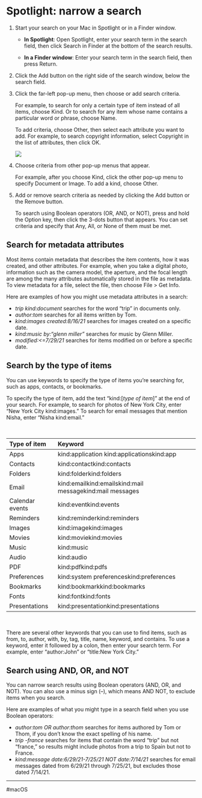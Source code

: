 # Spotlight: narrow a search

1. Start your search on your Mac in Spotlight or in a Finder window.

   - **In Spotlight**: Open Spotlight, enter your search term in the search field, then click Search in Finder at the bottom of the search results.

   - **In a Finder window**: Enter your search term in the search field, then press Return.

2. Click the Add button on the right side of the search window, below the search field.

3. Click the far-left pop-up menu, then choose or add search criteria.

   For example, to search for only a certain type of item instead of all items, choose Kind. Or to search for any item whose name contains a particular word or phrase, choose Name.

   To add criteria, choose Other, then select each attribute you want to add. For example, to search copyright information, select Copyright in the list of attributes, then click OK.
   
   ![](https://help.apple.com/assets/62A8ED2F99A5D0045E612A42/62A8ED3DCA32D1047032C8FF/en_US/95e76d2ecb826462b158c76989458a46.png)

4. Choose criteria from other pop-up menus that appear.

   For example, after you choose Kind, click the other pop-up menu to specify Document or Image. To add a kind, choose Other.

5. Add or remove search criteria as needed by clicking the Add button or the Remove button.

   To search using Boolean operators (OR, AND, or NOT), press and hold the Option key, then click the 3-dots button that appears. You can set criteria and specify that Any, All, or None of them must be met. 

## Search for metadata attributes

Most items contain metadata that describes the item contents, how it was  created, and other attributes. For example, when you take a digital  photo, information such as the camera model, the aperture, and the focal length are among the many attributes automatically stored in the file  as metadata. To view metadata for a file, select the file, then choose  File > Get Info.

Here are examples of how you might use metadata attributes in a search:

- *trip kind:document* searches for the word “trip” in documents only.
- *author:tom* searches for all items written by Tom.
- *kind:images created:8/16/21* searches for images created on a specific date.
- *kind:music by:“glenn miller”* searches for music by Glenn Miller.
- *modified:<=7/29/21* searches for items modified on or before a specific date.

## Search by the type of items

You can use keywords to specify the type of items you’re searching for, such as apps, contacts, or bookmarks.

To specify the type of item, add the text “kind:[*type of item*]” at the end of your search. For example, to search for photos of New  York City, enter “New York City kind:images.” To search for email  messages that mention Nisha, enter “Nisha kind:email.”

<br>

| Type of item    | Keyword                                                  |
| :-------------- | :------------------------------------------------------- |
| Apps            | kind:application kind:applicationskind:app               |
| Contacts        | kind:contactkind:contacts                                |
| Folders         | kind:folderkind:folders                                  |
| Email           | kind:emailkind:emailskind:mail messagekind:mail messages |
| Calendar events | kind:eventkind:events                                    |
| Reminders       | kind:reminderkind:reminders                              |
| Images          | kind:imagekind:images                                    |
| Movies          | kind:moviekind:movies                                    |
| Music           | kind:music                                               |
| Audio           | kind:audio                                               |
| PDF             | kind:pdfkind:pdfs                                        |
| Preferences     | kind:system preferenceskind:preferences                  |
| Bookmarks       | kind:bookmarkkind:bookmarks                              |
| Fonts           | kind:fontkind:fonts                                      |
| Presentations   | kind:presentationkind:presentations                      |

<br>

There are several other keywords that you can use to find items, such as from, to, author, with, by, tag, title, name, keyword, and contains. To use a keyword, enter it followed by a colon, then enter your search  term. For example, enter “author:John” or “title:New York City.”

## Search using AND, OR, and NOT

You can narrow search results using Boolean operators (AND, OR, and NOT).  You can also use a minus sign (–), which means AND NOT, to exclude items when you search.

Here are examples of what you might type in a search field when you use Boolean operators:

- *author:tom OR author:thom* searches for items authored by Tom or Thom, if you don’t know the exact spelling of his name.
- *trip -france* searches for items that contain the word “trip” but not “france,” so  results might include photos from a trip to Spain but not to France.
- *kind:message date:6/29/21-7/25/21 NOT date:7/14/21* searches for email messages dated from 6/29/21 through 7/25/21, but excludes those dated 7/14/21.

---

#macOS